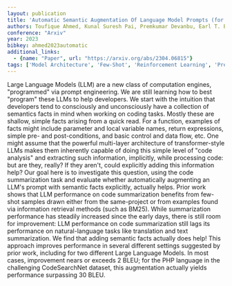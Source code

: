 ```yaml
---
layout: publication
title: 'Automatic Semantic Augmentation Of Language Model Prompts (for Code Summarization)'
authors: Toufique Ahmed, Kunal Suresh Pai, Premkumar Devanbu, Earl T. Barr
conference: "Arxiv"
year: 2023
bibkey: ahmed2023automatic
additional_links:
  - {name: "Paper", url: "https://arxiv.org/abs/2304.06815"}
tags: ['Model Architecture', 'Few-Shot', 'Reinforcement Learning', 'Pretraining Methods', 'Transformer', 'Prompting', 'Applications']
---
```

Large Language Models (LLM) are a new class of computation engines,
"programmed" via prompt engineering. We are still learning how to best
"program" these LLMs to help developers. We start with the intuition that
developers tend to consciously and unconsciously have a collection of semantics
facts in mind when working on coding tasks. Mostly these are shallow, simple
facts arising from a quick read. For a function, examples of facts might
include parameter and local variable names, return expressions, simple pre- and
post-conditions, and basic control and data flow, etc.
  One might assume that the powerful multi-layer architecture of
transformer-style LLMs makes them inherently capable of doing this simple level
of "code analysis" and extracting such information, implicitly, while
processing code: but are they, really? If they aren't, could explicitly adding
this information help? Our goal here is to investigate this question, using the
code summarization task and evaluate whether automatically augmenting an LLM's
prompt with semantic facts explicitly, actually helps.
  Prior work shows that LLM performance on code summarization benefits from
few-shot samples drawn either from the same-project or from examples found via
information retrieval methods (such as BM25). While summarization performance
has steadily increased since the early days, there is still room for
improvement: LLM performance on code summarization still lags its performance
on natural-language tasks like translation and text summarization.
  We find that adding semantic facts actually does help! This approach improves
performance in several different settings suggested by prior work, including
for two different Large Language Models. In most cases, improvement nears or
exceeds 2 BLEU; for the PHP language in the challenging CodeSearchNet dataset,
this augmentation actually yields performance surpassing 30 BLEU.

